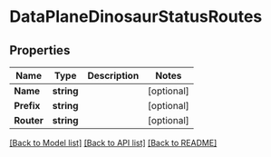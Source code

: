 # DataPlaneDinosaurStatusRoutes

## Properties

Name | Type | Description | Notes
------------ | ------------- | ------------- | -------------
**Name** | **string** |  | [optional] 
**Prefix** | **string** |  | [optional] 
**Router** | **string** |  | [optional] 

[[Back to Model list]](../README.md#documentation-for-models) [[Back to API list]](../README.md#documentation-for-api-endpoints) [[Back to README]](../README.md)


